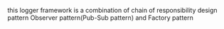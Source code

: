 this logger framework is a combination of 
chain of responsibility design pattern
Observer pattern(Pub-Sub pattern)
and Factory pattern
